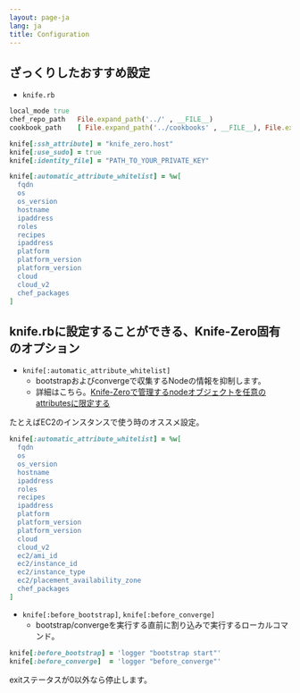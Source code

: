 ```yaml
---
layout: page-ja
lang: ja
title: Configuration
---
```


## ざっくりしたおすすめ設定

- `knife.rb`

```ruby
local_mode true
chef_repo_path   File.expand_path('../' , __FILE__)
cookbook_path    [ File.expand_path('../cookbooks' , __FILE__), File.expand_path('../site-cookbooks' , __FILE__)]

knife[:ssh_attribute] = "knife_zero.host"
knife[:use_sudo] = true
knife[:identity_file] = "PATH_TO_YOUR_PRIVATE_KEY"

knife[:automatic_attribute_whitelist] = %w[
  fqdn
  os
  os_version
  hostname
  ipaddress
  roles
  recipes
  ipaddress
  platform
  platform_version
  platform_version
  cloud
  cloud_v2
  chef_packages
]
```


## knife.rbに設定することができる、Knife-Zero固有のオプション

- `knife[:automatic_attribute_whitelist]`
    - bootstrapおよびconvergeで収集するNodeの情報を抑制します。
    - 詳細はこちら。[Knife-Zeroで管理するnodeオブジェクトを任意のattributesに限定する](http://qiita.com/sawanoboly/items/28dfc22929b8fa961456)

たとえばEC2のインスタンスで使う時のオススメ設定。

```ruby
knife[:automatic_attribute_whitelist] = %w[
  fqdn
  os
  os_version
  hostname
  ipaddress
  roles
  recipes
  ipaddress
  platform
  platform_version
  platform_version
  cloud
  cloud_v2
  ec2/ami_id
  ec2/instance_id
  ec2/instance_type
  ec2/placement_availability_zone
  chef_packages
]
```

- `knife[:before_bootstrap]`, `knife[:before_converge]`
    - bootstrap/convergeを実行する直前に割り込みで実行するローカルコマンド。

```ruby
knife[:before_bootstrap] = 'logger "bootstrap start"'
knife[:before_converge]  = 'logger "before_converge"'
```

exitステータスが0以外なら停止します。
